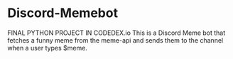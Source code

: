 # Discord-Memebot
FINAL PYTHON PROJECT IN CODEDEX.io
This is a Discord Meme bot that fetches a funny meme from the meme-api and sends them to the channel when a user types $meme.
